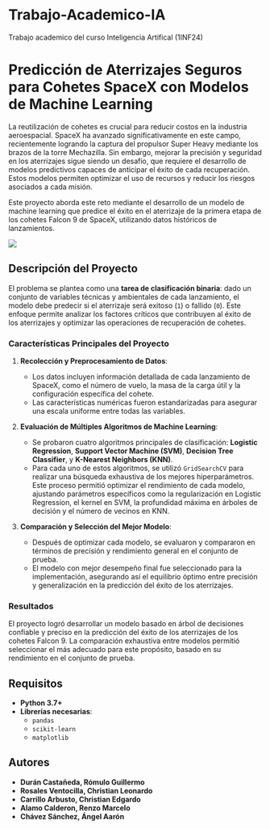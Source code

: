 # Trabajo-Academico-IA
Trabajo academico del curso Inteligencia Artifical (1INF24)

# Predicción de Aterrizajes Seguros para Cohetes SpaceX con Modelos de Machine Learning

La reutilización de cohetes es crucial para reducir costos en la industria aeroespacial. SpaceX ha avanzado significativamente en este campo, recientemente logrando la captura del propulsor Super Heavy mediante los brazos de la torre Mechazilla. Sin embargo, mejorar la precisión y seguridad en los aterrizajes sigue siendo un desafío, que requiere el desarrollo de modelos predictivos capaces de anticipar el éxito de cada recuperación. Estos modelos permiten optimizar el uso de recursos y reducir los riesgos asociados a cada misión.

Este proyecto aborda este reto mediante el desarrollo de un modelo de machine learning que predice el éxito en el aterrizaje de la primera etapa de los cohetes Falcon 9 de SpaceX, utilizando datos históricos de lanzamientos.

![](https://static.emol.cl/emol50/Fotos/2018/02/06/file_MM20180206181838.gif)

## Descripción del Proyecto

El problema se plantea como una **tarea de clasificación binaria**: dado un conjunto de variables técnicas y ambientales de cada lanzamiento, el modelo debe predecir si el aterrizaje será exitoso (`1`) o fallido (`0`). Este enfoque permite analizar los factores críticos que contribuyen al éxito de los aterrizajes y optimizar las operaciones de recuperación de cohetes.

### Características Principales del Proyecto

1. **Recolección y Preprocesamiento de Datos**:
   - Los datos incluyen información detallada de cada lanzamiento de SpaceX, como el número de vuelo, la masa de la carga útil y la configuración específica del cohete.
   - Las características numéricas fueron estandarizadas para asegurar una escala uniforme entre todas las variables.

2. **Evaluación de Múltiples Algoritmos de Machine Learning**:
   - Se probaron cuatro algoritmos principales de clasificación: **Logistic Regression**, **Support Vector Machine (SVM)**, **Decision Tree Classifier**, y **K-Nearest Neighbors (KNN)**.
   - Para cada uno de estos algoritmos, se utilizó `GridSearchCV` para realizar una búsqueda exhaustiva de los mejores hiperparámetros. Este proceso permitió optimizar el rendimiento de cada modelo, ajustando parámetros específicos como la regularización en Logistic Regression, el kernel en SVM, la profundidad máxima en árboles de decisión y el número de vecinos en KNN.

3. **Comparación y Selección del Mejor Modelo**:
   - Después de optimizar cada modelo, se evaluaron y compararon en términos de precisión y rendimiento general en el conjunto de prueba.
   - El modelo con mejor desempeño final fue seleccionado para la implementación, asegurando así el equilibrio óptimo entre precisión y generalización en la predicción del éxito de los aterrizajes.

### Resultados

El proyecto logró desarrollar un modelo basado en árbol de decisiones confiable y preciso en la predicción del éxito de los aterrizajes de los cohetes Falcon 9. La comparación exhaustiva entre modelos permitió seleccionar el más adecuado para este propósito, basado en su rendimiento en el conjunto de prueba.

## Requisitos

- **Python 3.7+**
- **Librerías necesarias**:
  - `pandas`
  - `scikit-learn`
  - `matplotlib`

## Autores

- **Durán Castañeda, Rómulo Guillermo**
- **Rosales Ventocilla, Christian Leonardo**
- **Carrillo Arbusto, Christian Edgardo**
- **Alamo Calderon, Renzo Marcelo**
- **Chávez Sánchez, Ángel Aarón**
